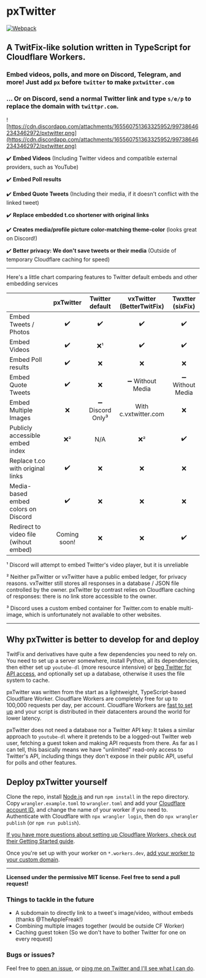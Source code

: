 # pxTwitter

[![Webpack](https://github.com/dangeredwolf/pxtwitter/actions/workflows/webpack.yml/badge.svg)](https://github.com/dangeredwolf/pxtwitter/actions/workflows/webpack.yml)

## A TwitFix-like solution written in TypeScript for Cloudflare Workers.

### Embed videos, polls, and more on Discord, Telegram, and more! Just add `px` before `twitter` to make `pxtwitter.com`

### ... Or on Discord, send a normal Twitter link and type `s/e/p` to replace the domain with `twittpr.com`.

![https://cdn.discordapp.com/attachments/165560751363325952/997386462343462972/pxtwitter.png](https://cdn.discordapp.com/attachments/165560751363325952/997386462343462972/pxtwitter.png)

:heavy_check_mark: **Embed Videos** (Including Twitter videos and compatible external providers, such as YouTube)

:heavy_check_mark: **Embed Poll results**

:heavy_check_mark: **Embed Quote Tweets** (Including their media, if it doesn't conflict with the linked tweet)

:heavy_check_mark: **Replace embedded t.co shortener with original links**

:heavy_check_mark: **Creates media/profile picture color-matching theme-color** (looks great on Discord!)

:heavy_check_mark: **Better privacy: We don't save tweets or their media** (Outside of temporary Cloudflare caching for speed)

---

Here's a little chart comparing features to Twitter default embeds and other embedding services

|                                       |     pxTwitter      |         Twitter default          |    vxTwitter (BetterTwitFix)     |         Twxtter (sixFix)         |
| ------------------------------------- | :----------------: | :------------------------------: | :------------------------------: | :------------------------------: |
| Embed Tweets / Photos                 | :heavy_check_mark: |        :heavy_check_mark:        |        :heavy_check_mark:        |        :heavy_check_mark:        |
| Embed Videos                          | :heavy_check_mark: |               :x:¹               |        :heavy_check_mark:        |        :heavy_check_mark:        |
| Embed Poll results                    | :heavy_check_mark: |               :x:                |               :x:                |               :x:                |
| Embed Quote Tweets                    | :heavy_check_mark: |               :x:                | :heavy_minus_sign: Without Media | :heavy_minus_sign: Without Media |
| Embed Multiple Images                 |        :x:         | :heavy_minus_sign: Discord Only³ |       With c.vxtwitter.com       |               :x:                |
| Publicly accessible embed index       |        :x:²        |               N/A                |               :x:²               |        :heavy_check_mark:        |
| Replace t.co with original links      | :heavy_check_mark: |               :x:                |               :x:                |               :x:                |
| Media-based embed colors on Discord   | :heavy_check_mark: |               :x:                |               :x:                |               :x:                |
| Redirect to video file (wihout embed) |    Coming soon!    |               :x:                |               :x:                |        :heavy_check_mark:        |

¹ Discord will attempt to embed Twitter's video player, but it is unreliable

² Neither pxTwitter or vxTwitter have a public embed ledger, for privacy reasons. vxTwitter still stores all responses in a database / JSON file controlled by the owner. pxTwitter by contrast relies on Cloudflare caching of responses: there is no link store accessible to the owner.

³ Discord uses a custom embed container for Twitter.com to enable multi-image, which is unfortunately not available to other websites.

---

## Why pxTwitter is better to develop for and deploy

TwitFix and derivatives have quite a few dependencies you need to rely on. You need to set up a server somewhere, install Python, all its dependencies, then either set up `youtube-dl` (more resource intensive) or [beg Twitter for API access](https://twitter.com/dangeredwolf/status/1438983606135832581), and optionally set up a database, otherwise it uses the file system to cache.

pxTwitter was written from the start as a lightweight, TypeScript-based Cloudflare Worker. Cloudflare Workers are completely free for up to 100,000 requests per day, per account. Cloudflare Workers are [fast to set up](https://developers.cloudflare.com/workers/get-started/guide/) and your script is distributed in their datacenters around the world for lower latency.

pxTwitter does not need a database nor a Twitter API key: It takes a similar approach to `youtube-dl` where it pretends to be a logged-out Twitter web user, fetching a guest token and making API requests from there. As far as I can tell, this basically means we have "unlimited" read-only access to Twitter's API, including things they don't expose in their public API, useful for polls and other features.

## Deploy pxTwitter yourself

Clone the repo, install [Node.js](https://nodejs.org/) and run `npm install` in the repo directory. Copy `wrangler.example.toml` to `wrangler.toml` and add your [Cloudflare account ID](https://developers.cloudflare.com/fundamentals/get-started/basic-tasks/find-account-and-zone-ids/), and change the name of your worker if you need to. Authenticate with Cloudflare with `npx wrangler login`, then do `npx wrangler publish` (or `npm run publish`).

[If you have more questions about setting up Cloudflare Workers, check out their Getting Started guide](https://developers.cloudflare.com/workers/get-started/guide/).

Once you're set up with your worker on `*.workers.dev`, [add your worker to your custom domain](https://developers.cloudflare.com/workers/platform/routing/custom-domains/).

---

**Licensed under the permissive MIT license. Feel free to send a pull request!**

### Things to tackle in the future

- A subdomain to directly link to a tweet's image/video, without embeds (thanks @TheAppleFreak!)
- Combining multiple images together (would be outside CF Worker)
- Caching guest token (So we don't have to bother Twitter for one on every request)

### Bugs or issues?

Feel free to [open an issue](https://github.com/dangeredwolf/pxTwitter/issues), or [ping me on Twitter and I'll see what I can do](https://twitter.com/dangeredwolf).

